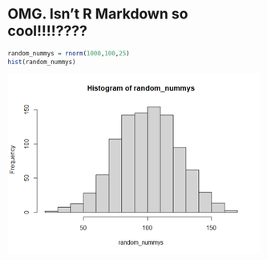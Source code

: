 # OMG. Isn’t R Markdown so cool!!!!????

``` r
random_nummys = rnorm(1000,100,25)
hist(random_nummys)
```

![](marky_files/figure-markdown_github/unnamed-chunk-1-1.png)
